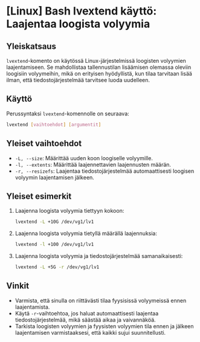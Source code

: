 # [Linux] Bash lvextend käyttö: Laajentaa loogista volyymia

## Yleiskatsaus
`lvextend`-komento on käytössä Linux-järjestelmissä loogisten volyymien laajentamiseen. Se mahdollistaa tallennustilan lisäämisen olemassa oleviin loogisiin volyymeihin, mikä on erityisen hyödyllistä, kun tilaa tarvitaan lisää ilman, että tiedostojärjestelmää tarvitsee luoda uudelleen.

## Käyttö
Perussyntaksi `lvextend`-komennolle on seuraava:

```bash
lvextend [vaihtoehdot] [argumentit]
```

## Yleiset vaihtoehdot
- `-L, --size`: Määrittää uuden koon loogiselle volyymille.
- `-l, --extents`: Määrittää laajennettavien laajennusten määrän.
- `-r, --resizefs`: Laajentaa tiedostojärjestelmää automaattisesti loogisen volyymin laajentamisen jälkeen.

## Yleiset esimerkit
1. Laajenna loogista volyymia tiettyyn kokoon:
   ```bash
   lvextend -L +10G /dev/vg1/lv1
   ```

2. Laajenna loogista volyymia tietyllä määrällä laajennuksia:
   ```bash
   lvextend -l +100 /dev/vg1/lv1
   ```

3. Laajenna loogista volyymia ja tiedostojärjestelmää samanaikaisesti:
   ```bash
   lvextend -L +5G -r /dev/vg1/lv1
   ```

## Vinkit
- Varmista, että sinulla on riittävästi tilaa fyysisissä volyymeissä ennen laajentamista.
- Käytä `-r`-vaihtoehtoa, jos haluat automaattisesti laajentaa tiedostojärjestelmää, mikä säästää aikaa ja vaivannäköä.
- Tarkista loogisten volyymien ja fyysisten volyymien tila ennen ja jälkeen laajentamisen varmistaaksesi, että kaikki sujui suunnitellusti.